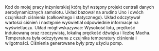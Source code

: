 Kod do mojej pracy inżynierskiej którą był wstępny projekt centrali danych aerodynamicznych samolotu. Układ bazował na arudino Uno i dwóch czujnikach ciśnienia (całkowitego i statycznego). Układ odczytywał wartości ciśnień i następnie wyświetlał odpowiednie informacje na wyświetlaczu. Układ mógł wskazywać: Wysokość lotu, prędkość indukowaną oraz rzeczywistą, lokalną prędkość dźwięku i liczbę Macha. Temperatura była odczytywana z czujnika temperatury ciśnienia i wilgotności. Ciśnienia generowane były przy użyciu pomp.
